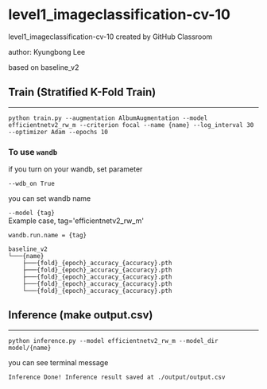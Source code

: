 # level1_imageclassification-cv-10
level1_imageclassification-cv-10 created by GitHub Classroom

author: Kyungbong Lee 

based on baseline_v2

## Train (Stratified K-Fold Train)
---
```
python train.py --augmentation AlbumAugmentation --model efficientnetv2_rw_m --criterion focal --name {name} --log_interval 30 --optimizer Adam --epochs 10
```
### To use `wandb`
if you turn on your wandb, set parameter 
```
--wdb_on True
```
you can set wandb name

`--model {tag}`  
Example case, tag='efficientnetv2_rw_m'

`wandb.run.name = {tag}` 


```
baseline_v2
└───{name}
    ├───{fold}_{epoch}_accuracy_{accuracy}.pth
    ├───{fold}_{epoch}_accuracy_{accuracy}.pth
    ├───{fold}_{epoch}_accuracy_{accuracy}.pth
    ├───{fold}_{epoch}_accuracy_{accuracy}.pth
    └───{fold}_{epoch}_accuracy_{accuracy}.pth
```

## Inference (make output.csv) 
---
```
python inference.py --model efficientnetv2_rw_m --model_dir model/{name}
```

you can see terminal message
```
Inference Done! Inference result saved at ./output/output.csv
```